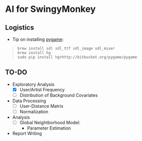 # AI for SwingyMonkey

<!---
>		(づ｡◕‿‿◕｡)づ	 ~~ last one ~~

![MacDown Screenshot](http://www.ladym.com/wp-content/uploads/2012/04/ladym_greenteamc_whole_h.jpg)
* Team Name: la dernière dame M
--->

## Logistics

* Tip on installing [pygame](http://stackoverflow.com/questions/22314904/installing-pygame-with-enthought-canopy-on-mac):

>     brew install sdl sdl_ttf sdl_image sdl_mixer
>     brew install hg
>     sudo pip install hg+http://bitbucket.org/pygame/pygame


## TO-DO

* Exploratory Analysis
	- [x] User/Artist Frequency
	- [ ] Distribution of Background Covariates
* Data Processing
	- [ ] User-Distance Matrix
	- [ ] Normalization
* Analysis
	- [ ] Global Neightborhood Model: 
		* Parameter Estimation
* Report Writing
